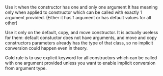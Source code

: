 Use it when the constructor has one and only one argument
It has meaning only when applied to constructor which can be called with exactly 1 argument provided. (Either it has 1 argument or has default values for all other)

Use it only on the default, copy, and move constructor.
It is actually useless for them: default constuctor does not have arguments, and move and copy constructors parameters already has the type of that class, so no implicit conversion could happen even in theory.

Gold rule is to use explicit keyword for all constructors which can be called with one argument provided unless you want to enable implicit conversion from argument type.
